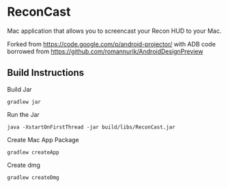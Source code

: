 # ReconCast

Mac application that allows you to screencast your Recon HUD to your Mac.

Forked from https://code.google.com/p/android-projector/
with ADB code borrowed from https://github.com/romannurik/AndroidDesignPreview

Build Instructions
--------

Build Jar

    gradlew jar

Run the Jar

    java -XstartOnFirstThread -jar build/libs/ReconCast.jar

Create Mac App Package

    gradlew createApp

Create dmg

    gradlew createDmg
